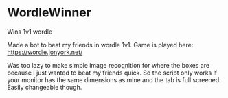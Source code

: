 # WordleWinner
Wins 1v1 wordle

Made a bot to beat my friends in wordle 1v1. Game is played here: https://wordle.jonyork.net/

Was too lazy to make simple image recognition for where the boxes are because I just wanted to beat my friends quick.
So the script only works if your monitor has the same dimensions as mine and the tab is full screened.
Easily changeable though.


